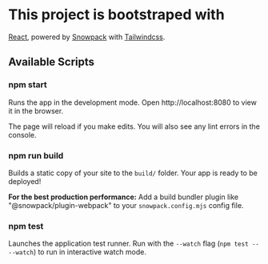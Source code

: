 # This project is bootstraped with

[React](https://reactjs.org), powered by [Snowpack](https://www.snowpack.dev)
with [Tailwindcss](https://tailwindcss.com).

## Available Scripts

### npm start

Runs the app in the development mode.
Open http://localhost:8080 to view it in the browser.

The page will reload if you make edits.
You will also see any lint errors in the console.

### npm run build

Builds a static copy of your site to the `build/` folder.
Your app is ready to be deployed!

**For the best production performance:** Add a build bundler plugin like "@snowpack/plugin-webpack" to your `snowpack.config.mjs` config file.

### npm test

Launches the application test runner.
Run with the `--watch` flag (`npm test -- --watch`) to run in interactive watch mode.
